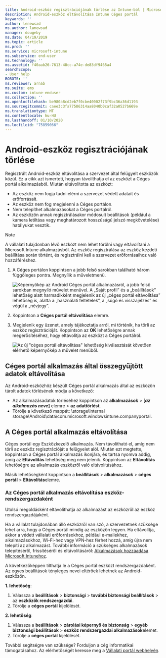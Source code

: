 ```yaml
---
title: Android-eszköz regisztrációjának törlése az Intune-ból | Microsoft Docs
description: Android-eszköz eltávolítása Intune Céges portál
keywords: ''
author: lenewsad
ms.author: lanewsad
manager: dougeby
ms.date: 04/19/2019
ms.topic: article
ms.prod: ''
ms.service: microsoft-intune
ms.subservice: end-user
ms.technology: ''
ms.assetid: f40aab26-7613-48cc-a74e-de83df9465a4
searchScope:
- User help
ROBOTS: ''
ms.reviewer: arnab
ms.suite: ems
ms.custom: intune-enduser
ms.collection: ''
ms.openlocfilehash: be980a8cd2eb7f0cbe40002f73f9bc36a36d1193
ms.sourcegitcommit: caee3c3fa77586314aa8040b0caf32a0527b669e
ms.translationtype: MT
ms.contentlocale: hu-HU
ms.lasthandoff: 01/10/2020
ms.locfileid: "75859066"
---
```

# <a name="unenroll-your-android-device-from-management"></a>Android-eszköz regisztrációjának törlése  

Regisztrált Android-eszköz eltávolítása a szervezet által felügyelt eszközök közül. Ez a cikk azt ismerteti, hogyan távolíthatja el az eszközt a Céges portál alkalmazásból. Miután eltávolította az eszközt:  

* Az eszköz nem fogja tudni elérni a szervezet védett adatait és erőforrásait.
* Az eszköz nem fog megjelenni a Céges portálon.
* Nem telepíthet alkalmazásokat a Céges portálról.
* Az eszközön annak regisztrálásakor módosult beállítások (például a kamera letiltása vagy meghatározott hosszúságú jelszó megkövetelése) hatályukat vesztik.  

> [!NOTE]
> A vállalati tulajdonban lévő eszközt nem lehet törölni vagy eltávolítani a Microsoft Intune alkalmazásból. Az eszköz regisztrálása az eszköz kezdeti beállítása során történt, és regisztrálni kell a szervezet erőforrásaihoz való hozzáféréshez.  

1. A Céges portálon koppintson a jobb felső sarokban található három függőleges pontra. Megnyílik a műveletmenü.

   ![Képernyőkép az Android Céges portál alkalmazásról, a jobb felső sarokban megnyíló művelet menüvel. A „Saját profil” és a „beállítások” lehetőség alatt harmadikként megjelenik az új „céges portál eltávolítása” lehetőség is, alatta a „használati feltételek”, a „súgó és visszajelzés” és végül a „névjegy”.](./media/android_remove_cp_menu_action_after_1705.png)

2. Koppintson a **Céges portál eltávolítása** elemre.  

3. Megjelenik egy üzenet, amely tájékoztatja arról, mi történik, ha törli az eszköz regisztrációját. Koppintson az **OK** lehetőségre annak megerősítéséhez, hogy eltávolítja az eszközt a Céges portálról.

   ![Az új "céges portál eltávolítása" lehetőség kiválasztását követően elérhető képernyőkép a művelet menüből.](./media/android_remove_cp_menu_confirmation_after_1705.png)

## <a name="remove-data-collected-by-the-company-portal-app"></a>Céges portál alkalmazás által összegyűjtött adatok eltávolítása  

Az Android-eszközhöz készült Céges portál alkalmazás által az eszközön tárolt adatok törlésének módja a következő:

- Az alkalmazásadatok törléséhez koppintson az **alkalmazások** > **[*az alkalmazás neve*]** elemre > **az adattörlést**.
- Törölje a következő mappát: \storage\internal storage\Android\data\com.microsoft.windowsintune.companyportal.

## <a name="uninstall-the-company-portal-app"></a>A Céges portál alkalmazás eltávolítása

Céges portál egy Eszközkezelő alkalmazás. Nem távolítható el, amíg nem törli az eszköz regisztrációját a felügyelet alól. Miután ezt megtette, koppintson a Céges portál alkalmazás ikonjára, és tartsa nyomva addig, amíg az **Eltávolítás** lehetőség meg nem jelenik. Koppintson az **Eltávolítás** lehetőségre az alkalmazás eszközről való eltávolításához.  

Másik lehetőségként koppintson a **beállítások** > **alkalmazások** > **céges portál** > **Eltávolítás**elemre.  

### <a name="remove-the-company-portal-app-as-a-device-administrator"></a>Az Céges portál alkalmazás eltávolítása eszköz-rendszergazdaként

Utolsó megoldásként eltávolíthatja az alkalmazást az eszközről az eszköz rendszergazdájaként.  

Ha a vállalat tulajdonában álló eszközről van szó, a szervezetnek szüksége lehet arra, hogy a Céges portál mindig az eszközön legyen. Ha eltávolítja, akkor a védett vállalati erőforrásokhoz, például e-mailekhez, alkalmazásokhoz, Wi-Fi-hez vagy VPN-hez férhet hozzá, amíg újra nem telepíti az alkalmazást. További információ a szükséges alkalmazások telepítéséről, frissítéséről és eltávolításáról: [Alkalmazások hozzáadása Microsoft Intunehoz](/intune/apps/apps-add#apps-that-are-added-automatically-by-intune).

A következőképpen tilthatja le a Céges portál eszközt rendszergazdaként. Az egyes beállítások tényleges nevei eltérőek lehetnek az Android-eszközön.  

**1. lehetőség**:  

1. Válassza a **beállítások** > **biztonsági** > **további biztonsági beállítások** > az **eszközök rendszergazdái**.  
2. Törölje a **céges portál** kijelölését.  

**2. lehetőség**:

1. Válassza a **beállítások** > **zárolási képernyő és biztonság** > **egyéb biztonsági beállítások** > **eszköz rendszergazdai alkalmazások**elemet.
2. Törölje a **céges portál** kijelölését.

További segítségre van szüksége? Forduljon a cég informatikai támogatásához. Az elérhetőségét keresse meg a [Vállalati portál webhelyén](https://go.microsoft.com/fwlink/?linkid=2010980).
